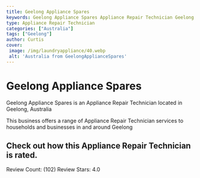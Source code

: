```yaml
---
title: Geelong Appliance Spares
keywords: Geelong Appliance Spares Appliance Repair Technician Geelong Australia 
type: Appliance Repair Technician 
categories: ["Australia"]
tags: ["Geelong"]
author: Curtis
cover:
 image: /img/laundryappliance/40.webp
 alt: 'Australia from GeelongApplianceSpares'
---
```


# Geelong Appliance Spares
Geelong Appliance Spares is an Appliance Repair Technician located in Geelong, Australia

This business offers a range of Appliance Repair Technician services to households and businesses in and around Geelong

## Check out how this Appliance Repair Technician is rated.
Review Count: (102)
Review Stars: 4.0
